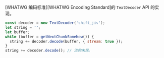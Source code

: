 <!-- YAML
added: v8.3.0
-->

[WHATWG 编码标准][WHATWG Encoding Standard]的 `TextDecoder` API 的实现。

```js
const decoder = new TextDecoder('shift_jis');
let string = '';
let buffer;
while (buffer = getNextChunkSomehow()) {
  string += decoder.decode(buffer, { stream: true });
}
string += decoder.decode(); // 流的末尾。
```

